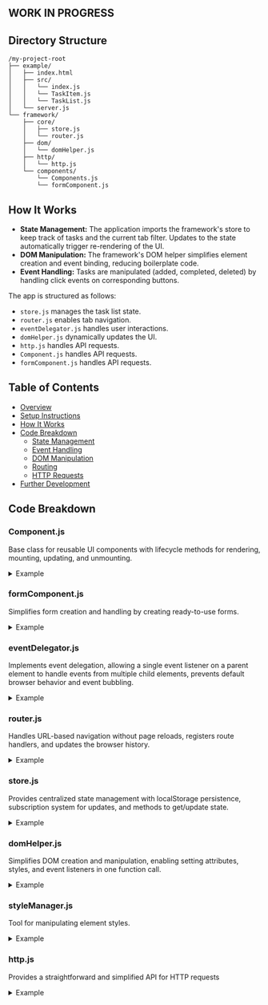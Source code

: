 ## WORK IN PROGRESS

## Directory Structure

```
/my-project-root
├── example/
│   ├── index.html
│   ├── src/
│   │   └── index.js
│   │   └── TaskItem.js
│   │   └── TaskList.js
│   └── server.js           
└── framework/
    ├── core/
    │   ├── store.js
    │   └── router.js
    ├── dom/
    │   └── domHelper.js
    ├── http/
    │   └── http.js
    └── components/
        └── Components.js
        └── formComponent.js
```


## How It Works

- **State Management:** The application imports the framework's store to keep track of tasks and the current tab filter. Updates to the state automatically trigger re-rendering of the UI.
- **DOM Manipulation:** The framework's DOM helper simplifies element creation and event binding, reducing boilerplate code.
- **Event Handling:** Tasks are manipulated (added, completed, deleted) by handling click events on corresponding buttons.

The app is structured as follows:
- `store.js` manages the task list state.
- `router.js` enables tab navigation.
- `eventDelegator.js` handles user interactions.
- `domHelper.js` dynamically updates the UI.
- `http.js` handles API requests.
- `Component.js` handles API requests.
- `formComponent.js` handles API requests.

## Table of Contents
- [Overview](#overview)
- [Setup Instructions](#setup-instructions)
- [How It Works](#how-it-works)
- [Code Breakdown](#code-breakdown)
  - [State Management](#state-management)
  - [Event Handling](#event-handling)
  - [DOM Manipulation](#dom-manipulation)
  - [Routing](#routing)
  - [HTTP Requests](#http-requests)
- [Further Development](#further-development)


## Code Breakdown

### Component.js
Base class for reusable UI components with lifecycle methods for rendering, mounting, updating, and unmounting.

<details>
<summary>Example</summary>

```js
// Reusable component solution:
// build things once and reuse them many times, customizing them as needed for each specific use case

// Component class handles tasks like:
// adding elements to the page, removing elements from the page, updating elements when data changes

class Component {
    constructor(props = {}) {
      this.props = props; // values passed to a component when it's created, allowing the same component to display different data
      this.state = {}; // enables the component to store and update its own data
      this.element = null; // holds a reference to the actual DOM element, value is initially null until a reference to the DOM element is assigned
    }
```
</details>

### formComponent.js
Simplifies form creation and handling by creating ready-to-use forms.

<details>
<summary>Example</summary>

```js
import createElement from './domHelper.js';
import store from './store.js';

function createForm() {
  const input = createElement('input', {
    attributes: { type: 'text', placeholder: 'Enter value' },
    events: { input: (e) => store.update({ userInput: e.target.value }) }
  });
  
  const button = createElement('button', {
    attributes: { type: 'submit' },
    events: { click: (e) => { /* click handler */ } }
  }, 'Submit');

  return createElement('form', { events: { submit: (e) => e.preventDefault() } }, input, button);
}
```
</details>

### eventDelegator.js
Implements event delegation, allowing a single event listener on a parent element to handle events from multiple child elements, prevents default browser behavior and event bubbling.

<details>
<summary>Example</summary>

```js
export function delegateEvent(parent, selector, eventType, handler) {
  parent.addEventListener(eventType, function(event) {
    // Event delegation implementation
  });
}
```
</details>

### router.js
Handles URL-based navigation without page reloads, registers route handlers, and updates the browser history.

<details>
<summary>Example</summary>

```js
class Router {
  constructor() {
    this.routes = {};
    window.addEventListener('popstate', () => { this.handleURLChange(location.pathname); });
  }
  // Methods for routing
}
```
</details>

### store.js
Provides centralized state management with localStorage persistence, subscription system for updates, and methods to get/update state.

<details>
<summary>Example</summary>

```js
class Store {
  constructor(initialState = {}) {
    this.state = this.loadState() || initialState;
    this.subscribers = [];
  }
  // Methods for state management
}
```
</details>

### domHelper.js
Simplifies DOM creation and manipulation, enabling setting attributes, styles, and event listeners in one function call.

<details>
<summary>Example</summary>

```js
export default function createElement(tag, options = {}, ...children) {
  const element = document.createElement(tag);
  // Element configuration code
  return element;
}
```
</details>

### styleManager.js
Tool for manipulating element styles.

<details>
<summary>Example</summary>

```js
export function applyStyles(element, styles) {
  Object.entries(styles).forEach(([property, value]) => {
    element.style[property] = value;
  });
}

export function toggleStyle(element, property, value, condition) {
  element.style[property] = condition ? value : '';
}
```
</details>

### http.js
Provides a straightforward and simplified API for HTTP requests

<details>
<summary>Example</summary>

```js
export function get(url, options = {}) { /* implementation */ }
export function post(url, data, options = {}) { /* implementation */ }
export function put(url, data, options = {}) { /* implementation */ }
export function del(url, options = {}) { /* implementation */ }
```
</details>
